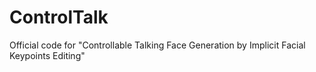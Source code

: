 # ControlTalk
Official code for "Controllable Talking Face Generation by Implicit Facial Keypoints Editing"
